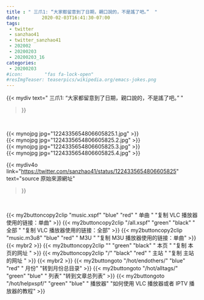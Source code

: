 ```yaml
---
title : " 三爪1: “大家都留意到了日期，親口說的，不是謠了吧。”  "
date:        2020-02-03T16:41:30-07:00
tags:
 - twitter
 - sanzhao41
 - twitter_sanzhao41
 - 202002
 - 20200203
 - 20200203_16
categories:
 - 20200203
#icon:        "fas fa-lock-open"
#resImgTeaser: teaserpics/wikipedia.org/emacs-jokes.png
---
```


{{< mydiv text=" 三爪1: “大家都留意到了日期，親口說的，不是謠了吧。”  "
>}}
<br>


 {{< mynojpg jpg="1224335654806605825.1.jpg" >}}<br>  {{< mynojpg jpg="1224335654806605825.2.jpg" >}}<br>  {{< mynojpg jpg="1224335654806605825.3.jpg" >}}<br>  {{< mynojpg jpg="1224335654806605825.4.jpg" >}}<br> 



{{< mydiv4o link="https://twitter.com/sanzhao41/status/1224335654806605825"
text="source 原始來源網址"
>}}


<br>



{{< my2buttoncopy2clip "music.xspf"        "blue"   "red"    " 单曲 "  "复制 VLC 播放器使用的链接：单曲" >}} {{< my2buttoncopy2clip "/all.xspf"         "green"  "black"  " 全部 "  "复制 VLC 播放器使用的链接：全部" >}} {{< my2buttoncopy2clip "music.m3u8"        "blue"   "red"    " M3U  "    "复制 M3U 播放器使用的链接：单曲" >}} {{< mybr2 >}} {{< my2buttoncopy2clip ""                  "green"  "black"  " 本页 "    "复制 本页的网址 " >}} {{< my2buttoncopy2clip "/"                 "black"  "red"    " 主站 "    "复制 主站的网址 " >}} {{< mybr2 >}} {{< my2buttongoto      "/hot/endothers/"   "blue"   "red"    " 月份"   "转到月份总目录" >}} {{< my2buttongoto      "/hot/alltags/"     "green"  "blue"   " 列表"   "转到文章总列表" >}} {{< my2buttongoto      "/hot/helpxspf/"    "green"  "blue"   " 播放器" "如何使用 VLC 播放器或者 IPTV 播放器的教程" >}} 
